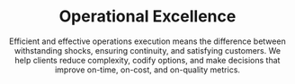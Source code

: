 ---
layout: service
order: 1
title: "Operational Excellence"
subtitle: "Efficient and effective operations execution means the difference between withstanding shocks, ensuring continuity, and satisfying customers. We help clients reduce complexity, codify options, and make decisions that improve on-time, on-cost, and on-quality metrics."
intro: "How you execute your operations is just as critical as why you do it. SLKone simplifies operations, enhances decision-making, and improves performance in on-time delivery, cost control, and quality. We ensure your business can quickly adapt to market disruptions while maintaining consistency in customer satisfaction."
approach: "We take a holistic view of your operations, understanding that true excellence comes from the seamless integration of people, processes, and technology. Our data-driven methodology allows us to identify bottlenecks, inefficiencies, and opportunities for improvement across your entire value chain."
impact_title: "Our Impact"
impact_intro: "Our Operational Excellence services consistently yield significant results across various industries. Here are some of the typical improvements our clients experience:"
impact:
  - "15-20% reduction in operational costs"
  - "25-30% increase in overall productivity"
  - "40-50% reduction in defects and errors"
  - "30-40% decrease in order-to-delivery lead times"
  - "20% boost in customer satisfaction scores"
impact_conclusion: "On average, our clients see a 5x return on investment within the first year of implementation. These improvements translate into tangible financial benefits, positioning your business for long-term success."
why_choose:
  - "Data-Driven Decisions: We turn complex data into clear, actionable strategies."
  - "Beyond Advice to Action: We implement alongside your team, ensuring real-world results."
  - "Cross-Industry Insights: We bring fresh perspectives that drive innovative solutions."
  - "Aligned Success: Our economic models prioritize mutual growth."
  - "Versatile Expertise: From coding to process redesign, we tackle challenges across the operational spectrum."
  - "Results-Driven Partnership: We measure our success by the tangible impact we create for your business."
cta: "Ready to achieve operational excellence? Contact SLKone today to learn how we can help you optimize your operations and drive sustainable growth."
---